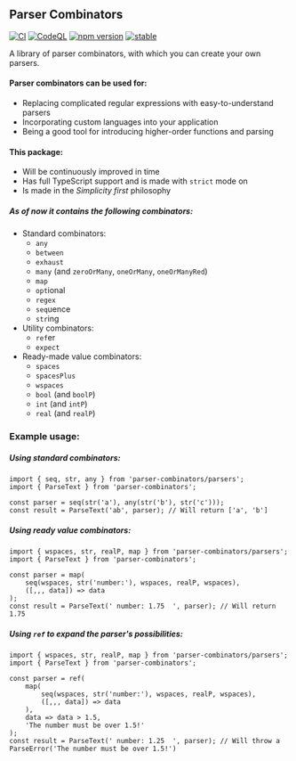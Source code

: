 ## Parser Combinators

[![CI](https://github.com/michalusio/Parser/actions/workflows/CI.yml/badge.svg?branch=master)](https://github.com/michalusio/Parser/actions/workflows/CI.yml)
[![CodeQL](https://github.com/michalusio/Parser/actions/workflows/codeql-analysis.yml/badge.svg?branch=master)](https://github.com/michalusio/Parser/actions/workflows/codeql-analysis.yml)
[![npm version](https://badge.fury.io/js/parser-combinators.svg)](https://badge.fury.io/js/parser-combinators)
[![stable](http://badges.github.io/stability-badges/dist/stable.svg)](http://github.com/badges/stability-badges)

A library of parser combinators, with which you can create your own parsers.

#### Parser combinators can be used for:

- Replacing complicated regular expressions with easy-to-understand parsers
- Incorporating custom languages into your application
- Being a good tool for introducing higher-order functions and parsing

#### This package:

- Will be continuously improved in time
- Has full TypeScript support and is made with `strict` mode on
- Is made in the _Simplicity first_ philosophy

##### As of now it contains the following combinators:

- Standard combinators:
  - `any`
  - `between`
  - `exhaust`
  - `many` (and `zeroOrMany`, `oneOrMany`, `oneOrManyRed`)
  - `map`
  - `opt`ional
  - `regex`
  - `seq`uence
  - `str`ing
- Utility combinators:
  - `ref`er
  - `expect`
- Ready-made value combinators:
  - `spaces`
  - `spacesPlus`
  - `wspaces`
  - `bool` (and `boolP`)
  - `int` (and `intP`)
  - `real` (and `realP`)

### Example usage:

##### Using standard combinators:

    import { seq, str, any } from 'parser-combinators/parsers';
    import { ParseText } from 'parser-combinators';

    const parser = seq(str('a'), any(str('b'), str('c')));
    const result = ParseText('ab', parser); // Will return ['a', 'b']

##### Using ready value combinators:

    import { wspaces, str, realP, map } from 'parser-combinators/parsers';
    import { ParseText } from 'parser-combinators';

    const parser = map(
        seq(wspaces, str('number:'), wspaces, realP, wspaces),
        ([,,, data]) => data
    );
    const result = ParseText(' number: 1.75  ', parser); // Will return 1.75

##### Using `ref` to expand the parser's possibilities:

    import { wspaces, str, realP, map } from 'parser-combinators/parsers';
    import { ParseText } from 'parser-combinators';

    const parser = ref(
        map(
            seq(wspaces, str('number:'), wspaces, realP, wspaces),
            ([,,, data]) => data
        ),
        data => data > 1.5,
        'The number must be over 1.5!'
    );
    const result = ParseText(' number: 1.25  ', parser); // Will throw a ParseError('The number must be over 1.5!')
